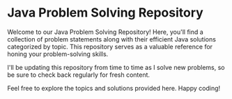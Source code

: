 # Java Problem Solving Repository

Welcome to our Java Problem Solving Repository! Here, you'll find a collection of problem statements along with their efficient Java solutions categorized by topic. This repository serves as a valuable reference for honing your problem-solving skills.

I'll be updating this repository from time to time as I solve new problems, so be sure to check back regularly for fresh content.

Feel free to explore the topics and solutions provided here. Happy coding!






